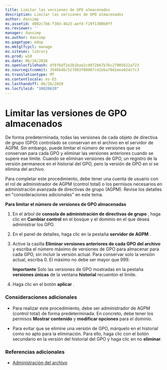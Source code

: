 ```yaml
---
title: Limitar las versiones de GPO almacenados
description: Limitar las versiones de GPO almacenados
author: dansimp
ms.assetid: d802c7b6-f303-4b23-aefd-f19f1300b0ff
ms.reviewer: ''
manager: dansimp
ms.author: dansimp
ms.pagetype: mdop
ms.mktglfcycl: manage
ms.sitesec: library
ms.prod: w10
ms.date: 06/16/2016
ms.openlocfilehash: df6f6df2e2b1bae2cd972b67b76c27905622a723
ms.sourcegitcommit: 354664bc527d93f80687cd2eba70d1eea024c7c3
ms.translationtype: MT
ms.contentlocale: es-ES
ms.lasthandoff: 06/26/2020
ms.locfileid: "10820620"
---
```

# Limitar las versiones de GPO almacenados


De forma predeterminada, todas las versiones de cada objeto de directiva de grupo (GPO) controlado se conservan en el archivo en el servidor de AGPM. Sin embargo, puede limitar el número de versiones que se conservan para cada GPO y eliminar las versiones anteriores cuando se supere ese límite. Cuando se eliminan versiones de GPO, un registro de la versión permanece en el historial del GPO, pero la versión de GPO en sí se elimina del archivo.

Para completar este procedimiento, debe tener una cuenta de usuario con el rol de administrador de AGPM (control total) o los permisos necesarios en administración avanzada de directivas de grupo (AGPM). Revise los detalles en "consideraciones adicionales" en este tema.

**Para limitar el número de versiones de GPO almacenadas**

1.  En el árbol de **consola de administración de directivas de grupo** , haga clic en **Cambiar control** en el bosque y el dominio en el que desea administrar los GPO.

2.  En el panel de detalles, haga clic en la pestaña **servidor de AGPM** .

3.  Active la casilla **Eliminar versiones anteriores de cada GPO del archivo** y escriba el número máximo de versiones de GPO para almacenar para cada GPO, sin incluir la versión actual. Para conservar solo la versión actual, escriba 0. El máximo no debe ser mayor que 999.

    **Importante**  Solo las versiones de GPO mostradas en la pestaña **versiones únicas** de la ventana **historial** recuenton el límite.

     

4.  Haga clic en el botón **aplicar** .

### Consideraciones adicionales

-   Para realizar este procedimiento, debe ser administrador de AGPM (control total) de forma predeterminada. En concreto, debe tener los permisos **Mostrar contenido** y **modificar opciones** para el dominio.

-   Para evitar que se elimine una versión de GPO, márquelo en el historial como no apto para la eliminación. Para ello, haga clic con el botón secundario en la versión del historial del GPO y haga clic en no **eliminar**.

### Referencias adicionales

-   [Administración del archivo](managing-the-archive-agpm40.md)

 

 






